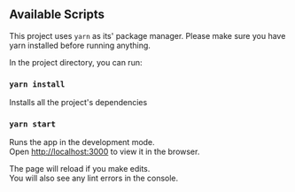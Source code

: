 ## Available Scripts

This project uses `yarn` as its' package manager. Please make sure you have yarn installed before running anything.

In the project directory, you can run:
### `yarn install` 

Installs all the project's dependencies
### `yarn start`

Runs the app in the development mode.\
Open [http://localhost:3000](http://localhost:3000) to view it in the browser.

The page will reload if you make edits.\
You will also see any lint errors in the console.
